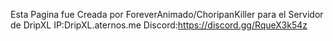 Esta Pagina fue Creada por ForeverAnimado/ChoripanKiller para el Servidor de DripXL
IP:DripXL.aternos.me
Discord:https://discord.gg/RqueX3k54z